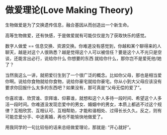 # 做爱理论(Love Making Theory)

生物做爱是为了交换遗传信息，融合基因从而创造出一个新生命。

高等生物做爱，还有快感，于是做爱就有可能仅仅是为了获取快乐的感觉。

数字人做爱 == 信息交换、资源交换。你难道没有感觉到，你越和某个聊得来的人聊天，越是对这个人很熟悉？越是觉得这个人可以被信任？要是这个人不光只是空谈，还能言出必行，说给你什么 你想要的东西 就给你什么，那你岂不是爱死他/她了？

当然我这么一讲，就把爱衍生到了一个很广泛的概念。比如你父母，那也是相当爱你啊。说给你食物就给你食物，说给你豪宅就给你豪宅。你从小到大父母应该没有要求你回报什么太多的东西吧？如果没有，那可真是“父母无偿的爱了”。

你喜欢谁、欣赏谁、崇拜谁、仰慕谁，就想和这个人多待一段时间、希望这个人多活一段时间。你难道没发现恋爱中的男女、婚姻中的男女，本质上都逃不过这个规律？互相欣赏、互相认可、互相帮助，才能和谐相处、过得长长久久。反之，则有可能恋爱分手、中途离婚，再也不能愉快地做爱了。

用我同学的一句比较俗的话来总结做爱理论，那就是: “开心就好”。
